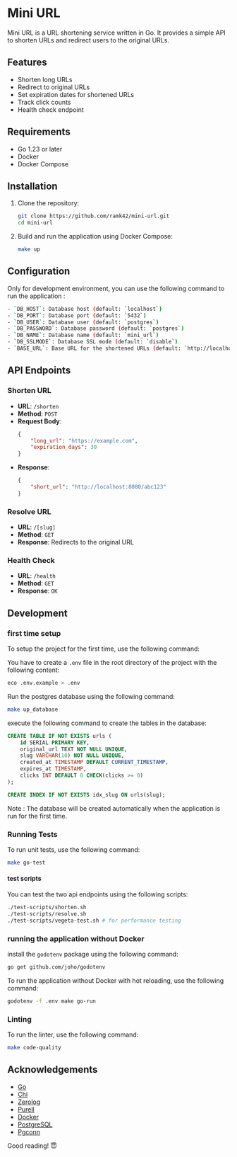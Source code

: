 # Mini URL

Mini URL is a URL shortening service written in Go. It provides a simple API to shorten URLs and redirect users to the original URLs.

## Features

- Shorten long URLs
- Redirect to original URLs
- Set expiration dates for shortened URLs
- Track click counts
- Health check endpoint

## Requirements

- Go 1.23 or later
- Docker
- Docker Compose

## Installation

1. Clone the repository:
    ```sh
    git clone https://github.com/ramk42/mini-url.git
    cd mini-url
    ```

2. Build and run the application using Docker Compose:
    ```sh
    make up
    ```

## Configuration
Only for development environment, you can use the following command to run the application :

```sh
- `DB_HOST`: Database host (default: `localhost`)
- `DB_PORT`: Database port (default: `5432`)
- `DB_USER`: Database user (default: `postgres`)
- `DB_PASSWORD`: Database password (default: `postgres`)
- `DB_NAME`: Database name (default: `mini_url`)
- `DB_SSLMODE`: Database SSL mode (default: `disable`) 
- `BASE_URL`: Base URL for the shortened URLs (default: `http://localhost:8080`)
```

## API Endpoints

### Shorten URL

- **URL**: `/shorten`
- **Method**: `POST`
- **Request Body**:
    ```json
    {
        "long_url": "https://example.com",
        "expiration_days": 30
    }
    ```
- **Response**:
    ```json
    {
        "short_url": "http://localhost:8080/abc123"
    }
    ```

### Resolve URL

- **URL**: `/[slug]`
- **Method**: `GET`
- **Response**: Redirects to the original URL

### Health Check

- **URL**: `/health`
- **Method**: `GET`
- **Response**: `OK`

## Development

### first time setup

To setup the project for the first time, use the following command:

You have to create a `.env` file in the root directory of the project with the following content:

```sh
eco .env.example > .env
```

Run the postgres database using the following command:

```sh
make up_database
```

execute the following command to create the tables in the database:

```sql
CREATE TABLE IF NOT EXISTS urls (
    id SERIAL PRIMARY KEY,
    original_url TEXT NOT NULL UNIQUE,
    slug VARCHAR(10) NOT NULL UNIQUE,
    created_at TIMESTAMP DEFAULT CURRENT_TIMESTAMP,
    expires_at TIMESTAMP,
    clicks INT DEFAULT 0 CHECK(clicks >= 0)
);

CREATE INDEX IF NOT EXISTS idx_slug ON urls(slug);
```
Note : The database will be created automatically when the application is run for the first time.

### Running Tests

To run unit tests, use the following command:
```sh
make go-test
```
#### test scripts
You can test the two api endpoints using the following scripts:

```sh
./test-scripts/shorten.sh
./test-scripts/resolve.sh
./test-scripts/vegeta-test.sh # for performance testing
```
### running the application without Docker
install the `godotenv` package using the following command:

```sh
go get github.com/joho/godotenv
```

To run the application without Docker with hot reloading, use the following command:

```sh
godotenv -f .env make go-run
```

### Linting

To run the linter, use the following command:
```sh
make code-quality
```

## Acknowledgements

- [Go](https://golang.org/)
- [Chi](https://github.com/go-chi/chi)
- [Zerolog](https://github.com/x/zerolog)
- [Purell](https://github.com/PuerkitoBio/purell)
- [Docker](https://www.docker.com/)
- [PostgreSQL](https://www.postgresql.org/)
- [Pgconn](github.com/jackc/pgx/v5/pgconn)




Good reading! 😇
